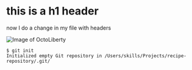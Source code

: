 # this is a h1 header
now I do a change in my file with headers

![Image of OctoLiberty](https://octodex.github.com/images/octoliberty.png)

```
$ git init
Initialized empty Git repository in /Users/skills/Projects/recipe-repository/.git/
```
